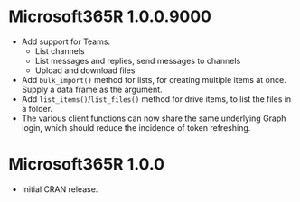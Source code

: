 # Microsoft365R 1.0.0.9000

- Add support for Teams:
  - List channels
  - List messages and replies, send messages to channels
  - Upload and download files
- Add `bulk_import()` method for lists, for creating multiple items at once. Supply a data frame as the argument.
- Add `list_items()`/`list_files()` method for drive items, to list the files in a folder.
- The various client functions can now share the same underlying Graph login, which should reduce the incidence of token refreshing.

# Microsoft365R 1.0.0

- Initial CRAN release.
